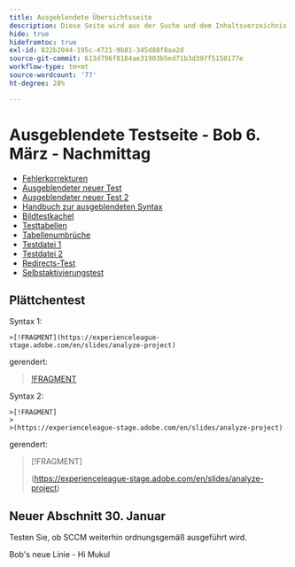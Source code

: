 ```yaml
---
title: Ausgeblendete Übersichtsseite
description: Diese Seite wird aus der Suche und dem Inhaltsverzeichnis ausgeblendet.
hide: true
hidefromtoc: true
exl-id: 822b2044-195c-4721-9b81-345d88f8aa2d
source-git-commit: 613d796f8184ae31903b5ed71b3d397f5158177e
workflow-type: tm+mt
source-wordcount: '77'
ht-degree: 28%

---
```


# Ausgeblendete Testseite - Bob 6. März - Nachmittag

+ [Fehlerkorrekturen](hidden/bug-fixes.md)
+ [Ausgeblendeter neuer Test](hidden-new-test.md)
+ [Ausgeblendeter neuer Test 2](hidden-new-test-2.md)
+ [Handbuch zur ausgeblendeten Syntax](hidden/syntax-style-guide.md)
+ [Bildtestkachel](hidden/test-page.md)
+ [Testtabellen](hidden/tables.md)
+ [Tabellenumbrüche](hidden/table-breaks.md)
+ [Testdatei 1](hidden/note-test.md)
+ [Testdatei 2](hidden-test.md)
+ [Redirects-Test](hidden/test-redirection.md)
+ [Selbstaktivierungstest](hidden/autoactivate.md)

## Plättchentest

Syntax 1:

```
>[!FRAGMENT](https://experienceleague-stage.adobe.com/en/slides/analyze-project)
```

gerendert:

>[!FRAGMENT](https://experienceleague-stage.adobe.com/en/slides/analyze-project)


Syntax 2:

```
>[!FRAGMENT]
>
>(https://experienceleague-stage.adobe.com/en/slides/analyze-project)
```

gerendert:

>[!FRAGMENT]
>
>(https://experienceleague-stage.adobe.com/en/slides/analyze-project)


## Neuer Abschnitt 30. Januar

Testen Sie, ob SCCM weiterhin ordnungsgemäß ausgeführt wird.

Bob&#39;s neue Linie - Hi Mukul
